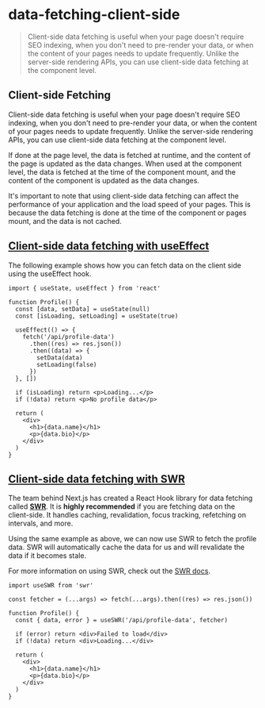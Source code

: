 # data-fetching-client-side

> Client-side data fetching is useful when your page doesn't require SEO indexing, when you don't need to pre-render your data, or when the content of your pages needs to update frequently. Unlike the server-side rendering APIs, you can use client-side data fetching at the component level.



## Client-side Fetching

Client-side data fetching is useful when your page doesn't require SEO indexing, when you don't need to pre-render your data, or when the content of your pages needs to update frequently. Unlike the server-side rendering APIs, you can use client-side data fetching at the component level.

If done at the page level, the data is fetched at runtime, and the content of the page is updated as the data changes. When used at the component level, the data is fetched at the time of the component mount, and the content of the component is updated as the data changes.

It's important to note that using client-side data fetching can affect the performance of your application and the load speed of your pages. This is because the data fetching is done at the time of the component or pages mount, and the data is not cached.

## [Client-side data fetching with useEffect](#client-side-data-fetching-with-useeffect)

The following example shows how you can fetch data on the client side using the useEffect hook.

    import { useState, useEffect } from 'react'
     
    function Profile() {
      const [data, setData] = useState(null)
      const [isLoading, setLoading] = useState(true)
     
      useEffect(() => {
        fetch('/api/profile-data')
          .then((res) => res.json())
          .then((data) => {
            setData(data)
            setLoading(false)
          })
      }, [])
     
      if (isLoading) return <p>Loading...</p>
      if (!data) return <p>No profile data</p>
     
      return (
        <div>
          <h1>{data.name}</h1>
          <p>{data.bio}</p>
        </div>
      )
    }

## [Client-side data fetching with SWR](#client-side-data-fetching-with-swr)

The team behind Next.js has created a React Hook library for data fetching called [**SWR**](https://swr.vercel.app/). It is **highly recommended** if you are fetching data on the client-side. It handles caching, revalidation, focus tracking, refetching on intervals, and more.

Using the same example as above, we can now use SWR to fetch the profile data. SWR will automatically cache the data for us and will revalidate the data if it becomes stale.

For more information on using SWR, check out the [SWR docs](https://swr.vercel.app/docs/getting-started).

    import useSWR from 'swr'
     
    const fetcher = (...args) => fetch(...args).then((res) => res.json())
     
    function Profile() {
      const { data, error } = useSWR('/api/profile-data', fetcher)
     
      if (error) return <div>Failed to load</div>
      if (!data) return <div>Loading...</div>
     
      return (
        <div>
          <h1>{data.name}</h1>
          <p>{data.bio}</p>
        </div>
      )
    }
